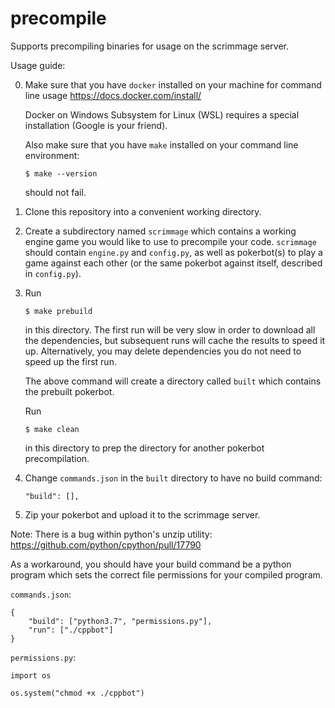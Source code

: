 # precompile
Supports precompiling binaries for usage on the scrimmage server.

Usage guide:

0. Make sure that you have `docker` installed on your machine for command line usage https://docs.docker.com/install/

   Docker on Windows Subsystem for Linux (WSL) requires a special installation (Google is your friend).

   Also make sure that you have `make` installed on your command line environment:

   ```$ make --version```

   should not fail.

1. Clone this repository into a convenient working directory.

2. Create a subdirectory named `scrimmage` which contains a working engine game you would like to use to precompile your code. `scrimmage` should contain `engine.py` and `config.py`, as well as pokerbot(s) to play a game against each other (or the same pokerbot against itself, described in `config.py`).

3. Run

   ```$ make prebuild```

   in this directory. The first run will be very slow in order to download all the dependencies, but subsequent runs will cache the results to speed it up. Alternatively, you may delete dependencies you do not need to speed up the first run.

   The above command will create a directory called `built` which contains the prebuilt pokerbot.

   Run

   ```$ make clean```

   in this directory to prep the directory for another pokerbot precompilation.

4. Change `commands.json` in the `built` directory to have no build command:

   ```"build": [],```

5. Zip your pokerbot and upload it to the scrimmage server.

Note:
There is a bug within python's unzip utility:
https://github.com/python/cpython/pull/17790

As a workaround, you should have your build command be a python program which sets the correct file permissions for your compiled program.

`commands.json`:

```
{
    "build": ["python3.7", "permissions.py"],
    "run": ["./cppbot"]
}
```

`permissions.py`:

```
import os

os.system("chmod +x ./cppbot")
```
